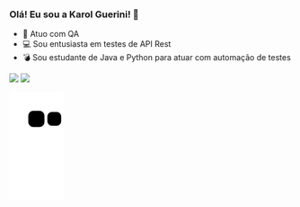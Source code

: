### Olá! Eu sou a Karol Guerini! 👋

- 🔭 Atuo com QA
- 💻 Sou entusiasta em testes de API Rest
- 💣 Sou estudante de Java e Python para atuar com automação de testes


<div> 
  <a href = "mailto:karolguerinimec@gmail.com"><img src="https://img.shields.io/badge/Gmail-D14836?style=for-the-badge&logo=gmail&logoColor=white" target="_blank"></a>
  <a href="https://www.linkedin.com/in/karol-guerini/" target="_blank"><img src="https://img.shields.io/badge/-LinkedIn-%230077B5?style=for-the-badge&logo=linkedin&logoColor=white" target="_blank"></a> 
 
  ![Snake animation](https://github.com/KarolGuerini/KarolGuerini/blob/output/github-contribution-grid-snake.svg)
 
</div>
